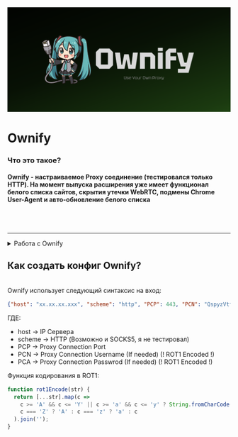 <img src="https://github.com/0mnr0/ownify/blob/main/files/readme_title.png?raw=true">

# Ownify 


<h3> Что это такое? </h2>
<h4> Ownify - настраиваемое Proxy соединение (тестировался только HTTP). На момент выпуска расширения уже имеет функционал белого списка сайтов, скрытия утечки WebRTC, подмены Chrome User-Agent и авто-обновление белого списка</h4>
<br><br>

***************

<details><summary>Работа с Ownify</summary>
  <h2> Откуда установить Ownify? </h2><br>
  Пока что расширение недоступно в Chrome WebStore, так как до конца августа оно будет тестироваться. Пока что можно только скачать исходники, разархивировать и "загрузить распакованное расширение" напрямую в браузер
  <br><br>
  
***************
  <h2> Как подключиться к Ownify? </h2><br>
  При открытии расширения вас попросят ввести конфигурацию. Вы можете получить её от человека или создать её самому если у вас есть proxy сервер <br><br>
  
***************
  <h2> Обзодит ли это расширение DPI фильтры ? </h2><br>
  Лично у меня - обходит. Но этом ожет зависеть от вашего провайдера, расположения сервера и других тысяч критериев <br><br>
  
***************
  <h2> Не работает соединение (не проходит траффик / ошибка прокси) </h2><br>
  Попробуйте протестировать curl с нужными параметрами. Если всё ещё не работает - напишите мне в Telegram: t.me/dsvl0 <br><br>
</details>


<h2> Как создать конфиг Ownify? </h2><br>
<span>Ownify использует следующий синтаксис на вход:</span> 

```json
{"host": "xx.xx.xx.xxx", "scheme": "http", "PCP": 443, "PCN": "QspyzVtfsobnf", "PCA": "ZpvsQbttxpse"}
```

ГДЕ:
  - host -> IP Сервера
  - scheme -> HTTP (Возможно и SOCKS5, я не тестировал)
  - PCP -> Proxy Connection Port
  - PCN -> Proxy Connection Username (If needed) (! ROT1 Encoded !)
  - PCA -> Proxy Connection Passwrod (If needed) (! ROT1 Encoded !)
  
Функция кодирования в ROT1:
```js
function rot1Encode(str) {
  return [...str].map(c =>
    c >= 'A' && c <= 'Y' || c >= 'a' && c <= 'y' ? String.fromCharCode(c.charCodeAt(0) + 1) :
    c === 'Z' ? 'A' : c === 'z' ? 'a' : c
  ).join('');
}
```
